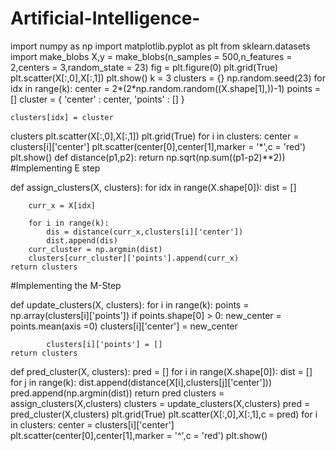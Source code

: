 # Artificial-Intelligence-
import numpy as np
import matplotlib.pyplot as plt
from sklearn.datasets import make_blobs
X,y = make_blobs(n_samples = 500,n_features = 2,centers = 3,random_state = 23)
fig = plt.figure(0)
plt.grid(True)
plt.scatter(X[:,0],X[:,1])
plt.show()
k = 3
clusters = {}
np.random.seed(23)
for idx in range(k):
	center = 2*(2*np.random.random((X.shape[1],))-1)
	points = []
	cluster = {
		'center' : center,
		'points' : []
	}
	
	clusters[idx] = cluster
	
clusters
plt.scatter(X[:,0],X[:,1])
plt.grid(True)
for i in clusters:
	center = clusters[i]['center']
	plt.scatter(center[0],center[1],marker = '*',c = 'red')
plt.show()
def distance(p1,p2):
	return np.sqrt(np.sum((p1-p2)**2))
#Implementing E step 

def assign_clusters(X, clusters):
	for idx in range(X.shape[0]):
		dist = []
		
		curr_x = X[idx]
		
		for i in range(k):
			dis = distance(curr_x,clusters[i]['center'])
			dist.append(dis)
		curr_cluster = np.argmin(dist)
		clusters[curr_cluster]['points'].append(curr_x)
	return clusters

#Implementing the M-Step

def update_clusters(X, clusters):
	for i in range(k):
		points = np.array(clusters[i]['points'])
		if points.shape[0] > 0:
			new_center = points.mean(axis =0)
			clusters[i]['center'] = new_center
			
			clusters[i]['points'] = []
	return clusters
def pred_cluster(X, clusters):
	pred = []
	for i in range(X.shape[0]):
		dist = []
		for j in range(k):
			dist.append(distance(X[i],clusters[j]['center']))
		pred.append(np.argmin(dist))
	return pred
clusters = assign_clusters(X,clusters)
clusters = update_clusters(X,clusters)
pred = pred_cluster(X,clusters)
plt.grid(True)
plt.scatter(X[:,0],X[:,1],c = pred)
for i in clusters:
	center = clusters[i]['center']
	plt.scatter(center[0],center[1],marker = '^',c = 'red')
plt.show()
